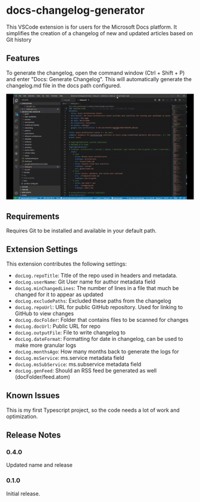 # docs-changelog-generator

This VSCode extension is for users for the Microsoft Docs platform.  It simplifies the creation of a changelog of new and updated articles based on Git history

## Features

To generate the changelog, open the command window (Ctrl + Shift + P) and enter "Docs: Generate Changelog".  This will automatically generate the changelog.md file in the docs path configured.

![Changelog](https://github.com/adamboeglin/DocsChangelog/blob/master/resources/changelog.gif?raw=true)

## Requirements

Requires Git to be installed and available in your default path.

## Extension Settings

This extension contributes the following settings:

* `docLog.repoTitle`: Title of the repo used in headers and metadata.
* `docLog.userName`: Git User name for author metadata field
* `docLog.minChangedLines`: The number of lines in a file that much be changed for it to appear as updated
* `docLog.excludePaths`: Excluded these paths from the changelog
* `docLog.repoUrl`: URL for public GitHub repository. Used for linking to GitHub to view changes
* `docLog.docFolder`: Folder that contains files to be scanned for changes
* `docLog.docUrl`: Public URL for repo
* `docLog.outputFile`: File to write changelog to
* `docLog.dateFormat`: Formatting for date in changelog, can be used to make more granular logs
* `docLog.monthsAgo`: How many months back to generate the logs for
* `docLog.msService`: ms.service metadata field
* `docLog.msSubService`: ms.subservice metadata field
* `docLog.genFeed`: Should an RSS feed be generated as well (docFolder/feed.atom)

## Known Issues

This is my first Typescript project, so the code needs a lot of work and optimization.

## Release Notes

### 0.4.0

Updated name and release

### 0.1.0

Initial release.
